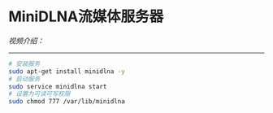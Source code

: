 # MiniDLNA流媒体服务器

*视频介绍：*

---

```bash
# 安装服务
sudo apt-get install minidlna -y
# 启动服务
sudo service minidlna start
# 设置为可读可写权限
sudo chmod 777 /var/lib/minidlna
```